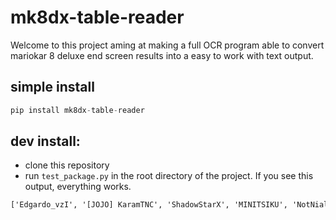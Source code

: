 # mk8dx-table-reader
Welcome to this project aming at making a full OCR program able to convert mariokar 8 deluxe end screen results into a easy to work with text output.

## simple install
```python
pip install mk8dx-table-reader
```

## dev install:
- clone this repository
- run `test_package.py` in the root directory of the project.
If you see this output, everything works.
```txt
['Edgardo_vzI', '[JOJO] KaramTNC', 'ShadowStarX', 'MINITSIKU', 'NotNiall', 'Juul-Poms', 'ShadowDeckX', 'bigtiddyGOTHgf :333', 'Yapz cars', 'targeted8dx'] ['12', '2', '7', '8', '3', '5', '4', '10', '6', '1']
```
